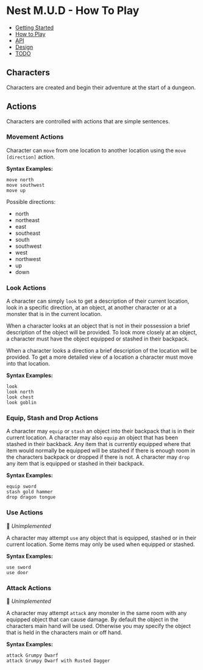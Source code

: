 # Nest M.U.D - How To Play

- [Getting Started](README.md)
- [How to Play](README-HOWTOPLAY.md)
- [API](README-API.md)
- [Design](README-DESIGN.md)
- [TODO](README-TODO.md)

## Characters

Characters are created and begin their adventure at the start of a dungeon.

## Actions

Characters are controlled with actions that are simple sentences.

### Movement Actions

Character can `move` from one location to another location using the `move [direction]` action.

**Syntax Examples:**

```text
move north
move southwest
move up
```

Possible directions:

- north
- northeast
- east
- southeast
- south
- southwest
- west
- northwest
- up
- down

### Look Actions

A character can simply `look` to get a description of their current location, look in a specific direction, at an object, at another character or at a monster that is in the current location.

When a character looks at an object that is not in their possession a brief description of the object will be provided. To look more closely at an object, a character must have the object equipped or stashed in their backpack.

When a character looks a direction a brief description of the location will be provided. To get a more detailed view of a location a character must move into that location.

**Syntax Examples:**

```text
look
look north
look chest
look goblin
```

### Equip, Stash and Drop Actions

A character may `equip` or `stash` an object into their backpack that is in their current location. A character may also `equip` an object that has been stashed in their backback. Any item that is currently equipped where that item would normally be equipped will be stashed if there is enough room in the characters backpack or dropped if there is not. A character may `drop` any item that is equipped or stashed in their backpack.

**Syntax Examples:**

```text
equip sword
stash gold hammer
drop dragon tongue
```

### Use Actions

📝 _Unimplemented_

A character may attempt `use` any object that is equipped, stashed or in their current location. Some items may only be used when equipped or stashed.

**Syntax Examples:**

```text
use sword
use door
```

### Attack Actions

📝 _Unimplemented_

A character may attempt `attack` any monster in the same room with any equipped object that can cause damage. By default the object in the characters main hand will be used. Otherwise you may specify the object that is held in the characters main or off hand.

**Syntax Examples:**

```text
attack Grumpy Dwarf
attack Grumpy Dwarf with Rusted Dagger
```
